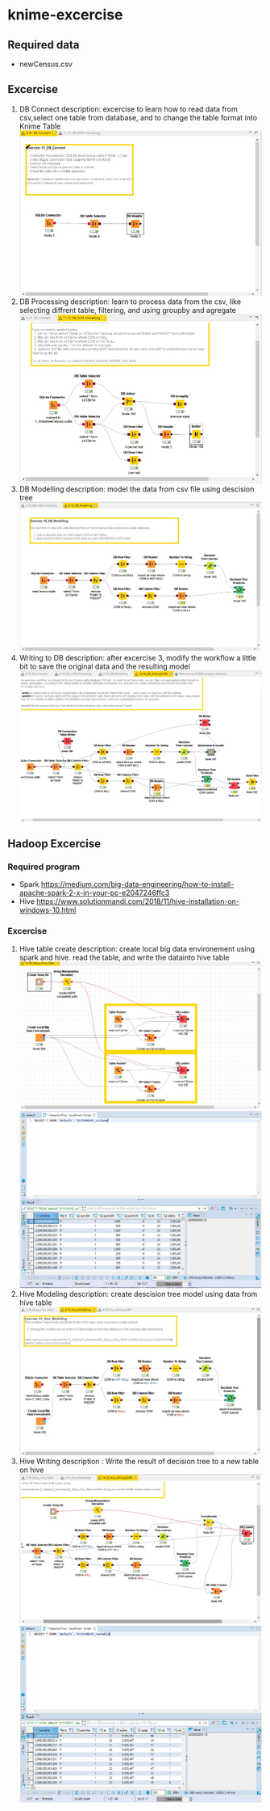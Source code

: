 # knime-excercise
## Required data
* newCensus.csv
## Excercise 
1. DB Connect
  description: excercise to learn how to read data from csv,select one table from database, and to change the table format into Knime Table
  ![](https://github.com/adhityairvan/knime-excercise/raw/master/Annotation%202020-03-17%20234247.jpg)
2. DB Processing
  description: learn to process data from the csv, like selecting diffrent table, filtering, and using groupby and agregate
  ![](https://github.com/adhityairvan/knime-excercise/raw/master/Annotation%202020-03-17%20234230.jpg)
3. DB Modelling
  description: model the data from csv file using descision tree
  ![](https://github.com/adhityairvan/knime-excercise/raw/master/Annotation%202020-03-18%20053944.jpg)
4. Writing to DB
  description: after excercise 3, modify the workflow a little bit to save the original data and the resulting model
  ![](https://github.com/adhityairvan/knime-excercise/raw/master/Annotation%202020-03-18%20001354.jpg)

## Hadoop Excercise
### Required program
* Spark
  https://medium.com/big-data-engineering/how-to-install-apache-spark-2-x-in-your-pc-e2047246ffc3
* Hive
  https://www.solutionmandi.com/2018/11/hive-installation-on-windows-10.html
### Excercise
1. Hive table create
  description: create local big data environement using spark and hive. read the table, and write the datainto hive table
  ![](https://github.com/adhityairvan/knime-excercise/raw/master/Annotation%202020-03-18%20062236.jpg)
  ![](https://github.com/adhityairvan/knime-excercise/raw/master/Annotation%202020-03-18%20064554.jpg)
2. Hive Modeling
  description: create descision tree model using data from hive table
  ![](https://github.com/adhityairvan/knime-excercise/raw/master/Annotation%202020-03-18%20064820.jpg)
3. Hive Writing
  description : Write the result of decision tree to a new table on hive
  ![](https://github.com/adhityairvan/knime-excercise/raw/master/Annotation%202020-03-18%20064358.jpg)
  ![](https://github.com/adhityairvan/knime-excercise/raw/master/Annotation%202020-03-18%20064521.jpg)
